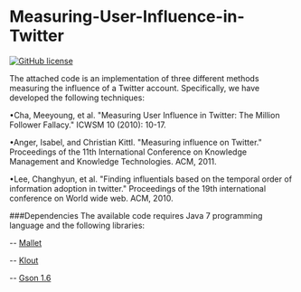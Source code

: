 # Measuring-User-Influence-in-Twitter

[![GitHub license](https://img.shields.io/github/license/mashape/apistatus.svg)](http://opensource.org/licenses/MIT)

The attached code is an implementation of three different methods measuring the influence of a Twitter account. Specifically, we have developed the following techniques:

&bull;Cha, Meeyoung, et al. "Measuring User Influence in Twitter: The Million Follower Fallacy." ICWSM 10 (2010): 10-17.

&bull;Anger, Isabel, and Christian Kittl. "Measuring influence on Twitter." Proceedings of the 11th International Conference on Knowledge Management and Knowledge Technologies. ACM, 2011.

&bull;Lee, Changhyun, et al. "Finding influentials based on the temporal order of information adoption in twitter." Proceedings of the 19th international conference on World wide web. ACM, 2010.

###Dependencies
The available code requires Java 7 programming language and the following libraries:

-- <a href="https://github.com/mimno/Mallet">Mallet</a> 

-- <a href="https://github.com/Anish2/Klout-Java-Wrapper">Klout</a> 

-- <a href="http://mvnrepository.com/artifact/com.google.code.gson/gson/1.6"> Gson 1.6</a>
